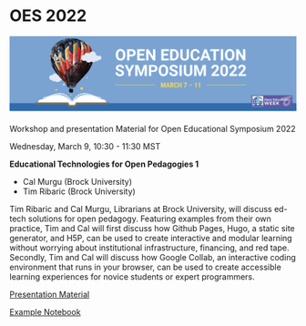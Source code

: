 #  OES 2022

![oes logo](oes_logo.png)

Workshop and presentation Material for Open Educational Symposium 2022

Wednesday, March 9, 10:30 - 11:30 MST

**Educational Technologies for Open Pedagogies 1**

- Cal Murgu (Brock University)
- Tim Ribaric (Brock University)

Tim Ribaric and Cal Murgu, Librarians at Brock University, will discuss ed-tech solutions for open pedagogy. Featuring examples from their own practice, Tim and Cal will first discuss how Github Pages, Hugo, a static site generator, and H5P, can be used to create interactive and modular learning without worrying about institutional infrastructure, financing, and red tape. Secondly, Tim and Cal will discuss how Google Collab, an interactive coding environment that runs in your browser, can be used to create accessible learning experiences for novice students or expert programmers.


[Presentation Material]()

[Example Notebook]()